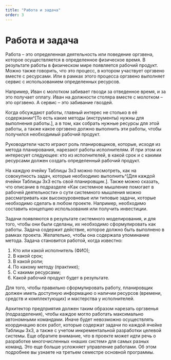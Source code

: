 ```yaml
---
title: "Работа и задача"
order: 3
---
```


# Работа и задача

Работа – это определенная деятельность или поведение оргзвена, которое осуществляется в определенное физическое время. В результате работы в физическом мире появляется рабочий продукт. Можно также говорить, что это процесс, в котором участвует оргзвено вместе с ресурсами. Или в рамках этого процесса оргзвено выполняет сервис с использованием определенных ресурсов.

Например, Иван с молотком забивает гвозди за отведенное время, и за это получает оплату. Иван на должности столяра вместе с молотком – это оргзвено. А сервис – это забивание гвоздей.

Когда обсуждают работы, главный интерес не столько в её содержании^[То есть какие методы (инструменты) нужны для выполнения работы.], а в том, как собрать нужные ресурсы для этой работы, а также какое оргзвено должно выполнить эти работы, чтобы получился необходимый рабочий продукт.

Руководители часто играют роль планировщиков, которые, исходя из метода планирования, нарезают работы исполнителям. И при этом их интересует следующее: кто из исполнителей, в какой срок и с какими ресурсами должен создать определенный рабочий продукт.

На каждую ячейку Таблицы 3х3 можно посмотреть, как на совокупность задач, которые необходимо выполнить^[Для каждой ячейки Таблицы 3х3 есть свой планировщик.]. Также можно сказать, что описание в подразделе «Как системное мышление помогает в рабочей деятельности» о сути системного мышления можно рассматривать как высокоуровневые или типовые задачи, которые необходимо сделать в любом проекте. Например, необходимо составить концепцию использования или получить инвестиции.

Задачи появляются в результате системного моделирования, и для того, чтобы они были сделаны, их необходимо сформулировать как работы. Задача содержит действие, которое должно быть выполнено в рамках проекта. Желательно, чтобы она содержала упоминание метода. Задача становится работой, когда известно:

1. Кто или какой исполнитель (ФИО);
2. В какой срок;
3. В какой роли;
4. По какому методу (практике);
5. С какими ресурсами;
6. Какой рабочий продукт будет в результате.

Для того, чтобы правильно сформулировать работу, планировщик должен иметь доступную информацию о наличии ресурсов (времени, средств и комплектующих) и мастерства у исполнителей.

Архитектор предприятия должен таким образом нарезать оргзвенья (подразделения), чтобы каждое могло работать максимально автономными командами. Иначе будет невозможно осуществлять координацию всех работ, которые содержат задачи по каждой ячейке Таблицы 3х3, а также с учетом инкрементальной разработки целевой системы. Еще обратите внимание, что в проекте может идти речь о разработке многочисленных «наших систем» для самых разных команд. Это еще больше усложняет управление работами. Об этом подробнее вы узнаете на третьем семестре основной программы.

